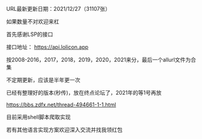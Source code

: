 URL最新更新日期：2021/12/27（31107张）

如果数量不对欢迎来杠

首先感谢LSP的接口

接口地址： https://api.lolicon.app

按2008-2016，2017，2018，2019，2020，2021来分，最后一个allurl文件为合集

不定期更新，应该是半年更一次

已经有整理好的版本(秒传)，放在终点论坛了，2021年的等1号再放

https://bbs.zdfx.net/thread-494661-1-1.html

目前采用shell脚本爬取实现

若有其他语言实现方案欢迎深入交流并找我领红包
